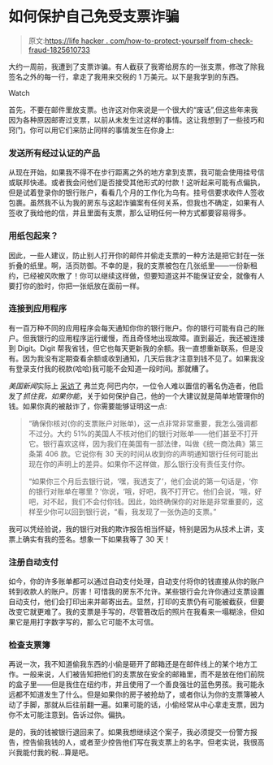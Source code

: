 # 如何保护自己免受支票诈骗

> 原文:[https://life hacker . com/how-to-protect-yourself from-check-fraud-1825610733](https://lifehacker.com/how-to-protect-yourself-from-check-fraud-1825610733)

大约一周前，我遭到了支票诈骗。有人截获了我寄给房东的一张支票，修改了除我签名之外的每一行，拿走了我用来交税的 1 万美元。以下是我学到的东西。

Watch

首先，不要在邮件里放支票。也许这对你来说是一个很大的“废话”,但这些年来我因为各种原因邮寄过支票，以前从未发生过这样的事情。这让我想到了一些技巧和窍门，你可以用它们来防止同样的事情发生在你身上:

### **发送所有经过认证的产品**

从现在开始，如果我不得不在步行距离之外的地方拿到支票，我可能会使用挂号信或联邦快递。或者我会问他们是否接受其他形式的付款！这听起来可能有点偏执，但是试着登录你的银行账户，看看几个月的工作化为乌有。挂号信要求收件人签收包裹。虽然我不认为我的房东与这起诈骗案有任何关系，但我也不确定，如果有人签收了我给他的信，并且里面有支票，那么证明任何一种方式都要容易得多。

### 用纸包起来？

因此，一些人建议，防止别人打开你的邮件并偷走支票的一种方法是把它封在一张折叠的纸里。啊，活页防御。不幸的是，我的支票被包在几张纸里——一份新租约，已经被风吹散了！你可以继续这样做，但要知道这并不能保证安全，就像有人要打你的脸时，你把一张纸放在面前一样。

### **连接到应用程序**

有一百万种不同的应用程序会每天通知你你的银行账户。你的银行可能有自己的账户。但我银行的应用程序运行缓慢，而且奇怪地出现故障。直到最近，我还被连接到 Digit。Digit 帮我省钱，但它也每天更新我的余额。我一直想重新联系，但是没有。因为我没有定期查看余额或收到通知，几天后我才注意到钱不见了。如果我没有登录支付我的税款(哈哈)我可能不会知道一段时间。那就糟了。

*美国新闻*实际上 [采访了](https://money.usnews.com/money/personal-finance/articles/2008/05/19/frank-abagnales-tips-on-avoiding-check-fraud) 弗兰克·阿巴内尔，一位令人难以置信的著名伪造者，他启发了*抓住我，如果你能*，关于如何保护自己，他的一个大建议就是简单地管理你的钱。如果你真的被敲诈了，你需要能够证明这一点:

> “确保你核对(你的支票账户对账单)，这一点非常非常重要，我怎么强调都不过分。大约 51%的美国人不核对他们的银行对账单——他们甚至不打开它。银行喜欢这样，因为我们在美国有一部法律，叫做《统一商法典》第三条第 406 款。它说你有 30 天的时间从收到你的声明通知银行任何可能出现在你的声明上的差异。如果你不这样做，那么银行没有责任支付你。
> 
> “如果你三个月后去银行说，‘嘿，我透支了’，他们会说的第一句话是，‘你的银行对账单在哪里？’你说，‘哦，好吧，我不打开它。他们会说，‘哦，好吧，对不起，我们不会付你钱。因此，始终确保你的对账是非常重要的，这样至少你可以回到银行说，“看，我发现了一张伪造的支票。”

我可以凭经验说，我的银行对我的欺诈报告相当怀疑，特别是因为从技术上讲，支票上确实有我的签名。想象一下如果我等了 30 天！

### **注册自动支付**

如今，你的许多账单都可以通过自动支付处理，自动支付将你的钱直接从你的账户转到收款人的账户。厉害！可惜我的房东不允许。某些银行会允许你通过支票设置自动支付，他们会打印出来并邮寄出去。显然，打印的支票仍有可能被截获，但要改变它就更难了。我的支票是手写的，尽管篡改后的照片在我看来一塌糊涂，但如果它是用打字数字写的，那么它可能不太可信。

### **检查支票簿**

再说一次，我不知道偷我东西的小偷是砸开了邮箱还是在邮件线上的某个地方工作。一般来说，人们被告知把他们的支票放在安全的邮箱里，而不是放在他们前院的盒子里——但是我住在纽约市，并且使用了一个善良强壮的蓝色男孩。我可能永远都不知道发生了什么。但是如果你的房子被抢劫了，或者你认为你的支票簿被人动了手脚，那就从后往前翻一遍。如果可能的话，小偷经常从中心拿走支票，因为你不太可能注意到。告诉过你。偏执。

是的，我的钱被银行退回来了。如果我想继续这个案子，我必须提交一份警方报告，控告偷我钱的人，或者至少控告他们写在我支票上的名字。但老实说，我很高兴我能付我的税...算是吧。
